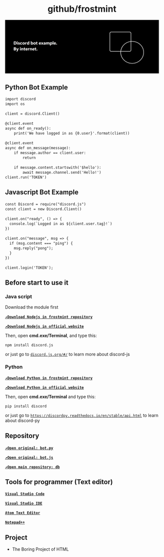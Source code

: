 <h1 align="center">github/frostmint</h1>



![Frostmint](/classid-img_banner.png)
## Python Bot Example
```
import discord
import os

client = discord.Client()

@client.event
async def on_ready():
    print('We have logged in as {0.user}'.format(client))

@client.event
async def on_message(message):
    if message.author == client.user:
        return

    if message.content.startswith('$hello'):
        await message.channel.send('Hello!')
client.run('TOKEN')
```
## Javascript Bot Example
```
const Discord = require("discord.js")
const client = new Discord.Client()

client.on("ready", () => {
  console.log(`Logged in as ${client.user.tag}!`)
})

client.on("message", msg => {
  if (msg.content === "ping") {
    msg.reply("pong");
  }
})

client.login('TOKEN');
```

## Before start to use it
### Java script
Download the module first
 
[**```↗️Download Nodejs in frostmint repository```**](https://github.com/frostmint/dl/)
 
[**```↗️Download Nodejs in official website```**](https://nodejs.org)
 
Then, open **cmd.exe/Terminal**, and type this:
```
npm install discord.js
```
or just go to [```discord.js.org/#/```](https://discord.js.org) to learn more about discord-js
### Python
[**```↗️Download Python in frostmint repository```**](https://github.com/frostmint/dl)
 
[**```↗️Download Python in official website```**](https://python.org)
 
Then, open **cmd.exe/Terminal** and type this:
```
pip install discord
```
or just go to [```https://discordpy.readthedocs.io/en/stable/api.html```](https://discordpy.readthedocs.io/en/stable/api.html) to learn about discord-py
## Repository
[**```↗️Open original: bot.py```**](https://github.com/frostmint/db/blob/main/bot.py)
 
[**```↗️Open original: bot.js```**](https://github.com/frostmint/db/blob/main/bot.js)
 
[**```↗️Open main repository: db```**](https://github.com/frostmint/db)

## Tools for programmer (Text editor)
[**```Visual Studio Code```**](https://code.visualstudio.com)
 
[**```Visual Studio IDE```**](https://visualstudio.com)
 
[**```Atom Text Editor```**](https://atom.io)
 
[**```Notepad++```**](https://notepad-plus-plus.org)

## Project
- The Boring Project of HTML

